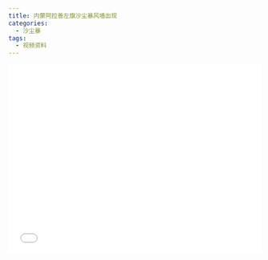 ```yaml
---
title: 内蒙阿拉善左旗沙尘暴风墙出现
categories:
  - 沙尘暴
tags:
  - 视频资料
---
```

<div style="position:relative; padding-bottom:75%; width:100%; height:0">
    <iframe src="//player.bilibili.com/player.html?aid=243268156&bvid=BV1ie411W7ku&cid=196248538&page=1" scrolling="no" border="0" frameborder="no" framespacing="0" allowfullscreen="true" style="position:absolute; height: 100%; width: 100%;"></iframe>
</div>
